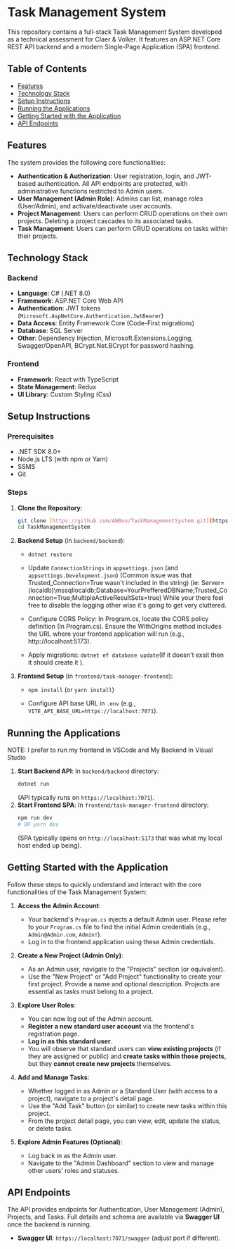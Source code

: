 # Task Management System

This repository contains a full-stack Task Management System developed as a technical assessment for Claer & Volker. It features an ASP.NET Core REST API backend and a modern Single-Page Application (SPA) frontend.

## Table of Contents

* [Features](#features)
* [Technology Stack](#technology-stack)
* [Setup Instructions](#setup-instructions)
* [Running the Applications](#running-the-applications)
* [Getting Started with the Application](#getting-started-with-the-application)
* [API Endpoints](#api-endpoints)

## Features

The system provides the following core functionalities:

* **Authentication & Authorization**: User registration, login, and JWT-based authentication. All API endpoints are protected, with administrative functions restricted to Admin users.
* **User Management (Admin Role)**: Admins can list, manage roles (User/Admin), and activate/deactivate user accounts.
* **Project Management**: Users can perform CRUD operations on their own projects. Deleting a project cascades to its associated tasks.
* **Task Management**: Users can perform CRUD operations on tasks within their projects.

## Technology Stack

### Backend
* **Language**: C# (.NET 8.0)
* **Framework**: ASP.NET Core Web API
* **Authentication**: JWT tokens (`Microsoft.AspNetCore.Authentication.JwtBearer`)
* **Data Access**: Entity Framework Core (Code-First migrations)
* **Database**: SQL Server
* **Other**: Dependency Injection, Microsoft.Extensions.Logging, Swagger/OpenAPI, BCrypt.Net.BCrypt for password hashing.

### Frontend
* **Framework**: React with TypeScript
* **State Management**: Redux
* **UI Library**:  Custom Styling (Css)

## Setup Instructions

### Prerequisites
* .NET SDK 8.0+
* Node.js LTS (with npm or Yarn)
* SSMS
* Git

### Steps
1.  **Clone the Repository**:
    ```bash
    git clone [https://github.com/AWBoo/TaskManagementSystem.git](https://github.com/AWBoo/TaskManagementSystem.git)
    cd TaskManagementSystem
    ```
2.  **Backend Setup** (in `backend/backend`):
    * `dotnet restore`
    * Update `ConnectionStrings` in `appsettings.json` (and `appsettings.Development.json`)
      (Common issue was that Trusted_Connection=True wasn't included in the string)
      (ie: Server=(localdb)\\mssqllocaldb;Database=YourPrefferedDBName;Trusted_Connection=True;MultipleActiveResultSets=true)
      While your there feel free to disable the logging other wise it's going to get very               cluttered.
      
    * Configure CORS Policy: In Program.cs, locate the CORS policy definition (In Program.cs). Ensure the WithOrigins method includes the URL where your frontend application will run (e.g., http://localhost:5173).
      
    * Apply migrations: `dotnet ef database update`(If it doesn't exsit then it should create it ).
3.  **Frontend Setup** (in `frontend/task-manager-frontend`):
    * `npm install` (or `yarn install`)
      
    * Configure API base URL in `.env` (e.g., `VITE_API_BASE_URL=https://localhost:7071`).

## Running the Applications
NOTE: I prefer to run my frontend in VSCode and My Backend In Visual Studio

1.  **Start Backend API**:
    In `backend/backend` directory:
    ```bash
    dotnet run
    ```
    (API typically runs on `https://localhost:7071`).
2.  **Start Frontend SPA**:
    In `frontend/task-manager-frontend` directory:
    ```bash
    npm run dev
    # OR yarn dev
    ```
    (SPA typically opens on `http://localhost:5173` that was what my local host ended up being).

## Getting Started with the Application

Follow these steps to quickly understand and interact with the core functionalities of the Task Management System:

1.  **Access the Admin Account**:
    * Your backend's `Program.cs` injects a default Admin user. Please refer to your `Program.cs` file to find the initial Admin credentials (e.g., `Admin@Admin.com`, `Admin!`).
    * Log in to the frontend application using these Admin credentials.

2.  **Create a New Project (Admin Only)**:
    * As an Admin user, navigate to the "Projects" section (or equivalent).
    * Use the "New Project" or "Add Project" functionality to create your first project. Provide a name and optional description. Projects are essential as tasks must belong to a project.

3.  **Explore User Roles**:
    * You can now log out of the Admin account.
    * **Register a new standard user account** via the frontend's registration page.
    * **Log in as this standard user**.
    * You will observe that standard users can **view existing projects** (if they are assigned or public) and **create tasks within those projects**, but they **cannot create new projects** themselves.

4.  **Add and Manage Tasks**:
    * Whether logged in as Admin or a Standard User (with access to a project), navigate to a project's detail page.
    * Use the "Add Task" button (or similar) to create new tasks within this project.
    * From the project detail page, you can view, edit, update the status, or delete tasks.

5.  **Explore Admin Features (Optional)**:
    * Log back in as the Admin user.
    * Navigate to the "Admin Dashboard" section to view and manage other users' roles and statuses.

## API Endpoints

The API provides endpoints for Authentication, User Management (Admin), Projects, and Tasks. Full details and schema are available via **Swagger UI** once the backend is running.

* **Swagger UI**: `https://localhost:7071/swagger` (adjust port if different).



